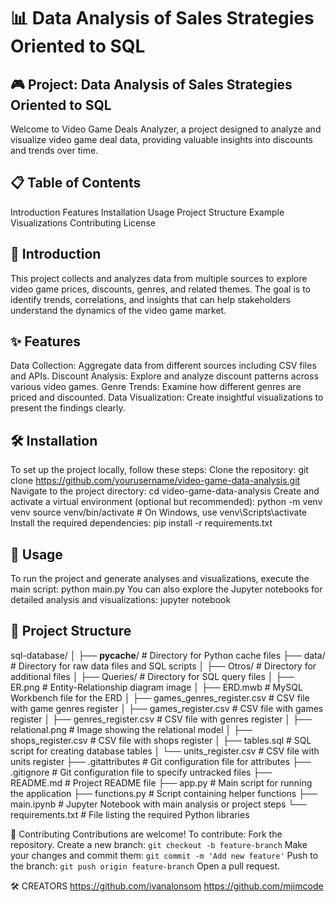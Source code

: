 # 📊 Data Analysis of Sales Strategies Oriented to  SQL

## 🎮 Project: Data Analysis of Sales Strategies Oriented to SQL
Welcome to Video Game Deals Analyzer, a project designed to analyze and visualize video game deal data, providing valuable insights into discounts and trends over time.
## 📋 Table of Contents
Introduction
Features
Installation
Usage
Project Structure
Example Visualizations
Contributing
License

## 📝 Introduction
This project collects and analyzes data from multiple sources to explore video game prices, discounts, genres, and related themes. The goal is to identify trends, correlations, and insights that can help stakeholders understand the dynamics of the video game market.

## ✨ Features
Data Collection: Aggregate data from different sources including CSV files and APIs.
Discount Analysis: Explore and analyze discount patterns across various video games.
Genre Trends: Examine how different genres are priced and discounted.
Data Visualization: Create insightful visualizations to present the findings clearly.

## 🛠️ Installation
To set up the project locally, follow these steps:
Clone the repository:
git clone https://github.com/yourusername/video-game-data-analysis.git
Navigate to the project directory:
cd video-game-data-analysis
Create and activate a virtual environment (optional but recommended):
python -m venv venv
source venv/bin/activate  # On Windows, use venv\Scripts\activate
Install the required dependencies:
pip install -r requirements.txt

## 🚀 Usage
To run the project and generate analyses and visualizations, execute the main script:
python main.py
You can also explore the Jupyter notebooks for detailed analysis and visualizations:
jupyter notebook

## 📁 Project Structure
sql-database/
│
├── __pycache__/                    # Directory for Python cache files
├── data/                           # Directory for raw data files and SQL scripts
│   ├── Otros/                          # Directory for additional files
│   ├── Queries/                        # Directory for SQL query files
│   ├── ER.png                          # Entity-Relationship diagram image
│   ├── ERD.mwb                         # MySQL Workbench file for the ERD
│   ├── games_genres_register.csv       # CSV file with game genres register
│   ├── games_register.csv              # CSV file with games register
│   ├── genres_register.csv             # CSV file with genres register
│   ├── relational.png                  # Image showing the relational model
│   ├── shops_register.csv              # CSV file with shops register
│   ├── tables.sql                      # SQL script for creating database tables
│   └── units_register.csv              # CSV file with units register
├── .gitattributes                  # Git configuration file for attributes
├── .gitignore                      # Git configuration file to specify untracked files
├── README.md                       # Project README file
├── app.py                          # Main script for running the application
├── functions.py                    # Script containing helper functions
├── main.ipynb                      # Jupyter Notebook with main analysis or project steps
└── requirements.txt                # File listing the required Python libraries


🤝 Contributing
Contributions are welcome! To contribute:
Fork the repository.
Create a new branch:
`git checkout -b feature-branch`
Make your changes and commit them:
`git commit -m 'Add new feature'`
Push to the branch:
`git push origin feature-branch`
Open a pull request.

🛠️ CREATORS
https://github.com/ivanalonsom
https://github.com/mjimcode